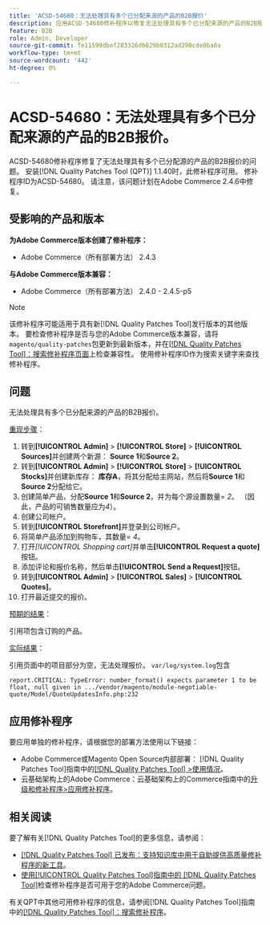 ```yaml
---
title: 'ACSD-54680：无法处理具有多个已分配来源的产品的B2B报价'
description: 应用ACSD-54680修补程序以修复无法处理具有多个已分配来源的产品的B2B报价的Adobe Commerce问题。
feature: B2B
role: Admin, Developer
source-git-commit: fe11599dbef283326db029b0312ad290cde0ba0a
workflow-type: tm+mt
source-wordcount: '442'
ht-degree: 0%

---
```


# ACSD-54680：无法处理具有多个已分配来源的产品的B2B报价。

ACSD-54680修补程序修复了无法处理具有多个已分配源的产品的B2B报价的问题。 安装[!DNL Quality Patches Tool (QPT)] 1.1.40时，此修补程序可用。 修补程序ID为ACSD-54680。 请注意，该问题计划在Adobe Commerce 2.4.6中修复。

## 受影响的产品和版本

**为Adobe Commerce版本创建了修补程序：**

* Adobe Commerce（所有部署方法） 2.4.3

**与Adobe Commerce版本兼容：**

* Adobe Commerce（所有部署方法） 2.4.0 - 2.4.5-p5

>[!NOTE]
>
>该修补程序可能适用于具有新[!DNL Quality Patches Tool]发行版本的其他版本。 要检查修补程序是否与您的Adobe Commerce版本兼容，请将`magento/quality-patches`包更新到最新版本，并在[[!DNL Quality Patches Tool]：搜索修补程序页面](https://experienceleague.adobe.com/tools/commerce-quality-patches/index.html)上检查兼容性。 使用修补程序ID作为搜索关键字来查找修补程序。

## 问题

无法处理具有多个已分配来源的产品的B2B报价。

<u>重现步骤</u>：

1. 转到&#x200B;**[!UICONTROL Admin]** > **[!UICONTROL Store]** > **[!UICONTROL Sources]**&#x200B;并创建两个新源： **Source 1**&#x200B;和&#x200B;**Source 2**。
1. 转到&#x200B;**[!UICONTROL Admin]** > **[!UICONTROL Store]** > **[!UICONTROL Stocks]**&#x200B;并创建新库存： **库存A**，将其分配给主网站，然后将&#x200B;**Source 1**&#x200B;和&#x200B;**Source 2**&#x200B;分配给它。
1. 创建简单产品，分配&#x200B;**Source 1**&#x200B;和&#x200B;**Source 2**，并为每个源设置数量= *2*。 （因此，产品的可销售数量应为&#x200B;*4*）。
1. 创建公司帐户。
1. 转到&#x200B;**[!UICONTROL Storefront]**&#x200B;并登录到公司帐户。
1. 将简单产品添加到购物车，其数量= *4*。
1. 打开&#x200B;*[!UICONTROL Shopping cart]*&#x200B;并单击&#x200B;**[!UICONTROL Request a quote]**&#x200B;按钮。
1. 添加评论和报价名称，然后单击&#x200B;**[!UICONTROL Send a Request]**&#x200B;按钮。
1. 转到&#x200B;**[!UICONTROL Admin]** > **[!UICONTROL Sales]** > **[!UICONTROL Quotes]**。
1. 打开最近提交的报价。

<u>预期的结果</u>：

引用项包含订购的产品。

<u>实际结果</u>：

引用页面中的项目部分为空，无法处理报价。
`var/log/system.log`包含

```
report.CRITICAL: TypeError: number_format() expects parameter 1 to be float, null given in .../vendor/magento/module-negotiable-quote/Model/QuoteUpdatesInfo.php:232
```

## 应用修补程序

要应用单独的修补程序，请根据您的部署方法使用以下链接：

* Adobe Commerce或Magento Open Source内部部署： [!DNL Quality Patches Tool]指南中的[[!DNL Quality Patches Tool] >使用情况](/help/tools/quality-patches-tool/usage.md)。
* 云基础架构上的Adobe Commerce：云基础架构上的Commerce指南中的[升级和修补程序>应用修补程序](https://experienceleague.adobe.com/docs/commerce-cloud-service/user-guide/develop/upgrade/apply-patches.html)。

## 相关阅读

要了解有关[!DNL Quality Patches Tool]的更多信息，请参阅：

* [[!DNL Quality Patches Tool] 已发布：支持知识库中用于自助提供高质量修补程序的新工具](https://experienceleague.adobe.com/en/docs/commerce-knowledge-base/kb/announcements/commerce-announcements/magento-quality-patches-released-new-tool-to-self-serve-quality-patches)。
* [使用[!UICONTROL Quality Patches Tool]指南中的 [!DNL Quality Patches Tool]](/help/tools/quality-patches-tool/patches-available-in-qpt/check-patch-for-magento-issue-with-magento-quality-patches.md)检查修补程序是否可用于您的Adobe Commerce问题。


有关QPT中其他可用修补程序的信息，请参阅[!DNL Quality Patches Tool]指南中的[[!DNL Quality Patches Tool]：搜索修补程序](https://experienceleague.adobe.com/tools/commerce-quality-patches/index.html)。
